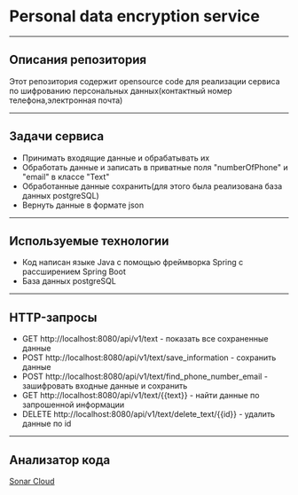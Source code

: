 # Personal data encryption service
____
## Описания репозитория
Этот репозитория содержит opensource code для реализации сервиса по шифрованию персональных данных(контактный номер телефона,электронная почта)
____
## Задачи сервиса
+ Принимать входящие данные и обрабатывать их
+ Обработать данные и записать в приватные поля "numberOfPhone" и "email" в классе "Text"
+ Обработанные данные сохранить(для этого была реализована база данных postgreSQL)
+ Вернуть данные в формате json
____
## Используемые технологии
+ Код написан языке Java с помощью фреймворка Spring с рассширением Spring Boot
+ База данных  postgreSQL
____
## HTTP-запросы
+ GET http://localhost:8080/api/v1/text - показать все сохраненные данные
+ POST http://localhost:8080/api/v1/text/save_information - сохранить данные
+ POST http://localhost:8080/api/v1/text/find_phone_number_email - зашифровать входные данные и сохранить
+ GET http://localhost:8080/api/v1/text/{{text}} - найти данные по запрошенной информации
+ DELETE http://localhost:8080/api/v1/text/delete_text/{{id}} - удалить данные по id
____
## Анализатор кода
[Sonar Cloud](https://sonarcloud.io/summary/overall?id=Perceva1e_projectWebJava)
